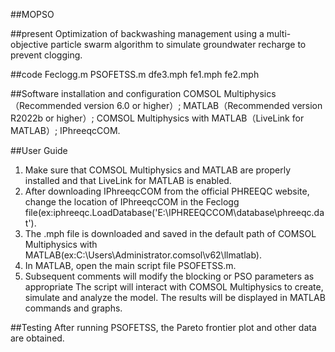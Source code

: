 ##MOPSO

##present 
Optimization of backwashing management using a multi-objective particle swarm algorithm to simulate groundwater recharge to prevent clogging.

##code 
Feclogg.m
PSOFETSS.m
dfe3.mph
fe1.mph
fe2.mph

##Software installation and configuration
COMSOL Multiphysics（Recommended version 6.0 or higher）;
MATLAB（Recommended version R2022b or higher）;
COMSOL Multiphysics with MATLAB（LiveLink for MATLAB）;
IPhreeqcCOM.

##User Guide
1. Make sure that COMSOL Multiphysics and MATLAB are properly installed and that LiveLink for MATLAB is enabled.
2. After downloading IPhreeqcCOM from the official PHREEQC website, change the location of IPhreeqcCOM in the Feclogg file(ex:iphreeqc.LoadDatabase('E:\IPHREEQCCOM\database\phreeqc.dat').
3. The .mph file is downloaded and saved in the default path of COMSOL Multiphysics with MATLAB(ex:C:\Users\Administrator\.comsol\v62\llmatlab).
4. In MATLAB, open the main script file PSOFETSS.m.
5. Subsequent comments will modify the blocking or PSO parameters as appropriate
The script will interact with COMSOL Multiphysics to create, simulate and analyze the model. The results will be displayed in MATLAB commands and graphs.

##Testing
After running PSOFETSS, the Pareto frontier plot and other data are obtained.
